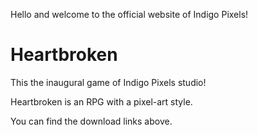 Hello and welcome to the official website of Indigo Pixels!

# Heartbroken

This the inaugural game of Indigo Pixels studio!

Heartbroken is an RPG with a pixel-art style.

You can find the download links above.

